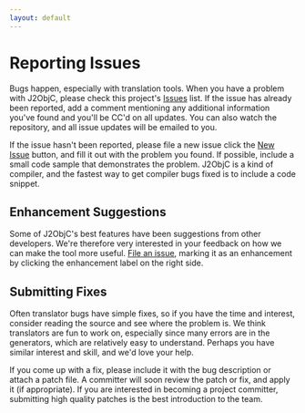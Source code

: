 ```yaml
---
layout: default
---
```


# Reporting Issues

Bugs happen, especially with translation tools.  When you have a problem with J2ObjC, please check this project's [Issues](https://github.com/google/j2objc/issues) list.  If the issue has already been reported, add a comment mentioning any additional information you've found and you'll be CC'd on all updates. You can also watch the repository, and all issue updates will be emailed to you.

If the issue hasn't been reported, please file a new issue click the [New Issue](https://github.com/google/j2objc/issues/new) button, and fill it out with the problem you found. If possible, include a small code sample that demonstrates the problem.  J2ObjC is a kind of compiler, and the fastest way to get compiler bugs fixed is to include a code snippet.

## Enhancement Suggestions

Some of J2ObjC's best features have been suggestions from other developers.  We're therefore very interested in your feedback on how we can make the tool more useful. [File an issue](https://github.com/google/j2objc/issues/new), marking it as an enhancement by clicking the enhancement label on the right side.

## Submitting Fixes

Often translator bugs have simple fixes, so if you have the time and interest, consider reading the source and see where the problem is.  We think translators are fun to work on, especially since many errors are in the generators, which are relatively easy to understand.  Perhaps you have similar interest and skill, and we'd love your help.

If you come up with a fix, please include it with the bug description or attach a patch file.  A committer will soon review the patch or fix, and apply it (if appropriate).  If you are interested in becoming a project committer, submitting high quality patches is the best introduction to the team.